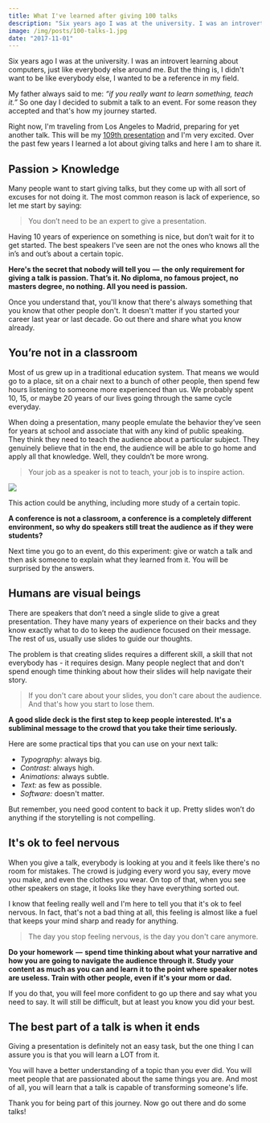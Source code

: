 ```yaml
---
title: What I've learned after giving 100 talks
description: "Six years ago I was at the university. I was an introvert learning about computers, just like everybody else around me. But the thing is, I didn't want to be like everybody else, I wanted to be a reference in my field."
image: /img/posts/100-talks-1.jpg
date: "2017-11-01"
---
```


Six years ago I was at the university. I was an introvert learning about computers, just like everybody else around me. But the thing is, I didn't want to be like everybody else, I wanted to be a reference in my field.

My father always said to me: _“if you really want to learn something, teach it.”_ So one day I decided to submit a talk to an event. For some reason they accepted and that's how my journey started.

Right now, I'm traveling from Los Angeles to Madrid, preparing for yet another talk. This will be my [109th presentation](/talks) and I'm very excited. Over the past few years I learned a lot about giving talks and here I am to share it.

## Passion > Knowledge

Many people want to start giving talks, but they come up with all sort of excuses for not doing it. The most common reason is lack of experience, so let me start by saying:

> You don’t need to be an expert to give a presentation.

Having 10 years of experience on something is nice, but don’t wait for it to get started. The best speakers I've seen are not the ones who knows all the in’s and out’s about a certain topic.

**Here's the secret that nobody will tell you  —  the only requirement for giving a talk is passion. That’s it. No diploma, no famous project, no masters degree, no nothing. All you need is passion.**

Once you understand that, you'll know that there's always something that you know that other people don't. It doesn't matter if you started your career last year or last decade. Go out there and share what you know already.

## You’re not in a classroom

Most of us grew up in a traditional education system. That means we would go to a place, sit on a chair next to a bunch of other people, then spend few hours listening to someone more experienced than us. We probably spent 10, 15, or maybe 20 years of our lives going through the same cycle everyday.

When doing a presentation, many people emulate the behavior they’ve seen for years at school and associate that with any kind of public speaking. They think they need to teach the audience about a particular subject. They genuinely believe that in the end, the audience will be able to go home and apply all that knowledge. Well, they couldn’t be more wrong.

> Your job as a speaker is not to teach, your job is to inspire action.

<img src="/static/img/posts/100-talks-2.jpg" class="post-image-full">

This action could be anything, including more study of a certain topic.

**A conference is not a classroom, a conference is a completely different environment, so why do speakers still treat the audience as if they were students?**

Next time you go to an event, do this experiment: give or watch a talk and then ask someone to explain what they learned from it. You will be surprised by the answers.

## Humans are visual beings

There are speakers that don’t need a single slide to give a great presentation. They have many years of experience on their backs and they know exactly what to do to keep the audience focused on their message. The rest of us, usually use slides to guide our thoughts.

The problem is that creating slides requires a different skill, a skill that not everybody has - it requires design. Many people neglect that and don't spend enough time thinking about how their slides will help navigate their story.

> If you don't care about your slides, you don't care about the audience. And that's how you start to lose them.

**A good slide deck is the first step to keep people interested. It's a subliminal message to the crowd that you take their time seriously.**

Here are some practical tips that you can use on your next talk:

- _Typography:_ always big.
- _Contrast:_ always high.
- _Animations:_ always subtle.
- _Text:_ as few as possible.
- _Software:_ doesn't matter.

But remember, you need good content to back it up. Pretty slides won’t do anything if the storytelling is not compelling.

## It's ok to feel nervous

When you give a talk, everybody is looking at you and it feels like there's no room for mistakes. The crowd is judging every word you say, every move you make, and even the clothes you wear. On top of that, when you see other speakers on stage, it looks like they have everything sorted out.

I know that feeling really well and I'm here to tell you that it's ok to feel nervous. In fact, that's not a bad thing at all, this feeling is almost like a fuel that keeps your mind sharp and ready for anything.

> The day you stop feeling nervous, is the day you don't care anymore.

**Do your homework  —  spend time thinking about what your narrative and how you are going to navigate the audience through it. Study your content as much as you can and learn it to the point where speaker notes are useless. Train with other people, even if it's your mom or dad.**

If you do that, you will feel more confident to go up there and say what you need to say. It will still be difficult, but at least you know you did your best.

## The best part of a talk is when it ends

Giving a presentation is definitely not an easy task, but the one thing I can assure you is that you will learn a LOT from it.

You will have a better understanding of a topic than you ever did. You will meet people that are passionated about the same things you are. And most of all, you will learn that a talk is capable of transforming someone's life.

Thank you for being part of this journey. Now go out there and do some talks!
